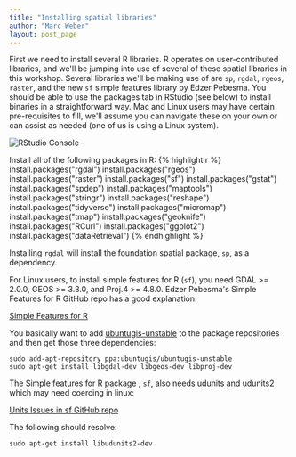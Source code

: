 ```yaml
---
title: "Installing spatial libraries"
author: "Marc Weber"
layout: post_page
---
```

  
First we need to install several R libraries.  R operates on user-contributed libraries, and we'll be jumping into use of several of these spatial libraries in this workshop.  Several libraries we'll be making use of are `sp`, `rgdal`, `rgeos`, `raster`, and the new `sf` simple features library by Edzer Pebesma.  You should be able to use the packages tab in RStudio (see below) to install binaries in a straightforward way.  Mac and Linux users may have certain pre-requisites to fill, we'll assume you can navigate these on your own or can assist as needed (one of us is using a Linux system).

![RStudio Console](/AWRA_GIS_R_Workshop/figure/packages.png)

Install all of the following packages in R:
{% highlight r %}
install.packages("rgdal")
install.packages("rgeos")
install.packages("raster")
install.packages("sf")
install.packages("gstat")
install.packages("spdep")
install.packages("maptools")
install.packages("stringr")
install.packages("reshape")
install.packages("tidyverse")
install.packages("micromap")
install.packages("tmap")
install.packages("geoknife")
install.packages("RCurl")
install.packages("ggplot2")
install.packages("dataRetrieval")
{% endhighlight %}

Installing `rgdal` will install the foundation spatial package, `sp`, as a dependency.  

For Linux users, to install simple features for R (`sf`), you need GDAL >= 2.0.0, GEOS >= 3.3.0, and Proj.4 >=  4.8.0.  Edzer Pebesma's Simple Features for R GitHub repo has a good explanation:

[Simple Features for R](https://github.com/edzer/sfr)

You basically want to add [ubuntugis-unstable](http://ppa.launchpad.net/ubuntugis/ubuntugis-unstable/ubuntu/) to the package repositories and then get those three dependencies:

```
sudo add-apt-repository ppa:ubuntugis/ubuntugis-unstable
sudo apt-get install libgdal-dev libgeos-dev libproj-dev
```

The Simple features for R package , `sf`, also needs udunits and udunits2 which may need coercing in linux:

[Units Issues in sf GitHub repo](https://github.com/edzer/units/issues/1)

The following should resolve:

```
sudo apt-get install libudunits2-dev
```



